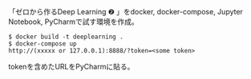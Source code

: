 「ゼロから作るDeep Learning ❷ 」をdocker, docker-compose, Jupyter Notebook, PyCharmで試す環境を作成。

```
$ docker build -t deeplearning .
$ docker-compose up
http://(xxxxx or 127.0.0.1):8888/?token=<some token>
```
tokenを含めたURLをPyCharmに貼る。
